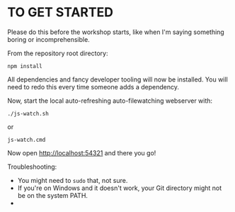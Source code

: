 TO GET STARTED
==============

Please do this before the workshop starts, 
like when I'm saying something boring or incomprehensible.

From the repository root directory:

    npm install

All dependencies and fancy developer tooling will now be installed. 
You will need to redo this every time someone adds a dependency. 

Now, start the local auto-refreshing auto-filewatching webserver with:

    ./js-watch.sh

or

    js-watch.cmd

Now open <http://localhost:54321> and there you go!

Troubleshooting:
* You might need to `sudo` that, not sure.
* If you're on Windows and it doesn't work, your Git directory might not be on the system PATH.
* 
